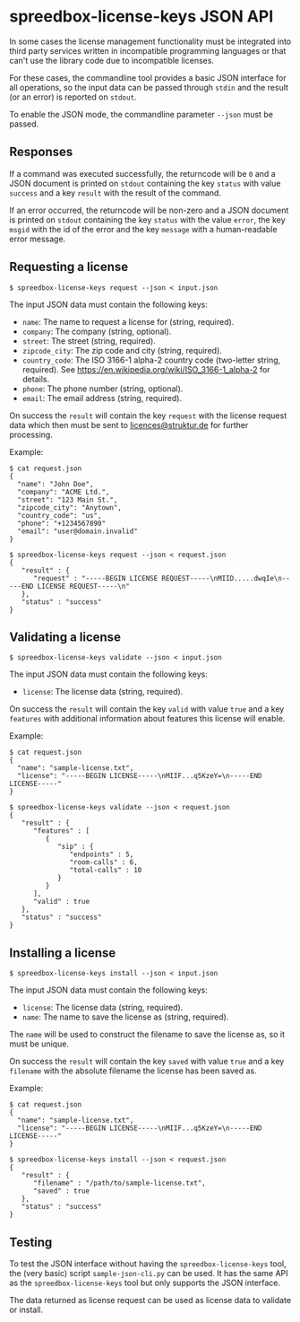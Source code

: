 # spreedbox-license-keys JSON API

In some cases the license management functionality must be integrated into third
party services written in incompatible programming languages or that can't use
the library code due to incompatible licenses.

For these cases, the commandline tool provides a basic JSON interface for all
operations, so the input data can be passed through `stdin` and the result (or
an error) is reported on `stdout`.

To enable the JSON mode, the commandline parameter `--json` must be passed.


## Responses

If a command was executed successfully, the returncode will be `0` and a JSON
document is printed on `stdout` containing the key `status` with value `success`
and a key `result` with the result of the command.

If an error occurred, the returncode will be non-zero and a JSON document is
printed on `stdout` containing the key `status` with the value `error`, the
key `msgid` with the id of the error and the key `message` with a human-readable
error message.


## Requesting a license

    $ spreedbox-license-keys request --json < input.json


The input JSON data must contain the following keys:

- `name`: The name to request a license for (string, required).
- `company`: The company (string, optional).
- `street`: The street (string, required).
- `zipcode_city`: The zip code and city (string, required).
- `country_code`: The ISO 3166-1 alpha-2 country code (two-letter string,
  required). See https://en.wikipedia.org/wiki/ISO_3166-1_alpha-2 for details.
- `phone`: The phone number (string, optional).
- `email`: The email address (string, required).


On success the `result` will contain the key `request` with the license request
data which then must be sent to licences@struktur.de for further processing.


Example:

    $ cat request.json
    {
      "name": "John Doe",
      "company": "ACME Ltd.",
      "street": "123 Main St.",
      "zipcode_city": "Anytown",
      "country_code": "us",
      "phone": "+1234567890"
      "email": "user@domain.invalid"
    }

    $ spreedbox-license-keys request --json < request.json
    {
       "result" : {
          "request" : "-----BEGIN LICENSE REQUEST-----\nMIID.....dwqIe\n-----END LICENSE REQUEST-----\n"
       },
       "status" : "success"
    }


## Validating a license

    $ spreedbox-license-keys validate --json < input.json


The input JSON data must contain the following keys:

- `license`: The license data (string, required).


On success the `result` will contain the key `valid` with value `true` and a key
`features` with additional information about features this license will enable.


Example:

    $ cat request.json
    {
      "name": "sample-license.txt",
      "license": "-----BEGIN LICENSE-----\nMIIF...q5KzeY=\n-----END LICENSE-----"
    }

    $ spreedbox-license-keys validate --json < request.json
    {
       "result" : {
          "features" : [
             {
                "sip" : {
                   "endpoints" : 5,
                   "room-calls" : 6,
                   "total-calls" : 10
                }
             }
          ],
          "valid" : true
       },
       "status" : "success"
    }


## Installing a license

    $ spreedbox-license-keys install --json < input.json


The input JSON data must contain the following keys:

- `license`: The license data (string, required).
- `name`: The name to save the license as (string, required).

The `name` will be used to construct the filename to save the license as, so it
must be unique.


On success the `result` will contain the key `saved` with value `true` and a key
`filename` with the absolute filename the license has been saved as.


Example:

    $ cat request.json
    {
      "name": "sample-license.txt",
      "license": "-----BEGIN LICENSE-----\nMIIF...q5KzeY=\n-----END LICENSE-----"
    }

    $ spreedbox-license-keys install --json < request.json
    {
       "result" : {
          "filename" : "/path/to/sample-license.txt",
          "saved" : true
       },
       "status" : "success"
    }


## Testing

To test the JSON interface without having the `spreedbox-license-keys` tool,
the (very basic) script `sample-json-cli.py` can be used. It has the same API
as the `spreedbox-license-keys` tool but only supports the JSON interface.

The data returned as license request can be used as license data to validate
or install.
